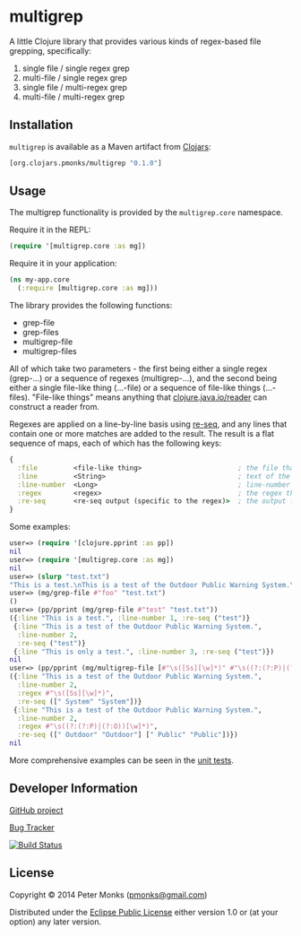 # multigrep

A little Clojure library that provides various kinds of regex-based file grepping, specifically:

1. single file / single regex grep
2. multi-file / single regex grep
3. single file / multi-regex grep
3. multi-file / multi-regex grep

## Installation

`multigrep` is available as a Maven artifact from [Clojars](http://clojars.org/multigrep):

```clojure
[org.clojars.pmonks/multigrep "0.1.0"]
```

## Usage

The multigrep functionality is provided by the `multigrep.core` namespace.

Require it in the REPL:

```clojure
(require '[multigrep.core :as mg])
```

Require it in your application:

```clojure
(ns my-app.core
  (:require [multigrep.core :as mg]))
```

The library provides the following functions:

 * grep-file
 * grep-files
 * multigrep-file
 * multigrep-files

All of which take two parameters - the first being either a single regex (grep-...) or a sequence of regexes (multigrep-...),
and the second being either a single file-like thing (...-file) or a sequence of file-like things (...-files).
"File-like things" means anything that [clojure.java.io/reader](http://clojuredocs.org/clojure_core/clojure.java.io/reader) can
construct a reader from.

Regexes are applied on a line-by-line basis using [re-seq](http://clojuredocs.org/clojure_core/clojure.core/re-seq), and any lines
that contain one or more matches are added to the result.  The result is a flat sequence of maps, each of which has the following keys:

```clojure
{
  :file         <file-like thing>                        ; the file that matched (only provided for the ...-files versions)
  :line         <String>                                 ; text of the line that matched
  :line-number  <Long>                                   ; line-number of that line in the file
  :regex        <regex>                                  ; the regex that matched this line in the file (only provided for the multigrep-... versions)
  :re-seq       <re-seq output (specific to the regex)>  ; the output from re-seq for this file, line and regex
}
```

Some examples:

```clojure
user=> (require '[clojure.pprint :as pp])
nil
user=> (require '[multigrep.core :as mg])
nil
user=> (slurp "test.txt")
"This is a test.\nThis is a test of the Outdoor Public Warning System.\nThis is only a test."
user=> (mg/grep-file #"foo" "test.txt")
()
user=> (pp/pprint (mg/grep-file #"test" "test.txt"))
({:line "This is a test.", :line-number 1, :re-seq ("test")}
 {:line "This is a test of the Outdoor Public Warning System.",
  :line-number 2,
  :re-seq ("test")}
 {:line "This is only a test.", :line-number 3, :re-seq ("test")})
nil
user=> (pp/pprint (mg/multigrep-file [#"\s([Ss][\w]*)" #"\s((?:(?:P)|(?:O))[\w]*)"] "test.txt"))
({:line "This is a test of the Outdoor Public Warning System.",
  :line-number 2,
  :regex #"\s([Ss][\w]*)",
  :re-seq ([" System" "System"])}
 {:line "This is a test of the Outdoor Public Warning System.",
  :line-number 2,
  :regex #"\s((?:(?:P)|(?:O))[\w]*)",
  :re-seq ([" Outdoor" "Outdoor"] [" Public" "Public"])})
nil
```

More comprehensive examples can be seen in the [unit tests](https://github.com/pmonks/multigrep/blob/master/test/multigrep/core_test.clj).

## Developer Information

[GitHub project](https://github.com/pmonks/multigrep)

[Bug Tracker](https://github.com/pmonks/multigrep/issues)

[![Build Status](https://travis-ci.org/pmonks/multigrep.png?branch=master)](https://travis-ci.org/pmonks/multigrep)

## License

Copyright © 2014 Peter Monks (pmonks@gmail.com)

Distributed under the [Eclipse Public License](http://www.eclipse.org/legal/epl-v10.html) either version 1.0 or (at your option) any later version.
